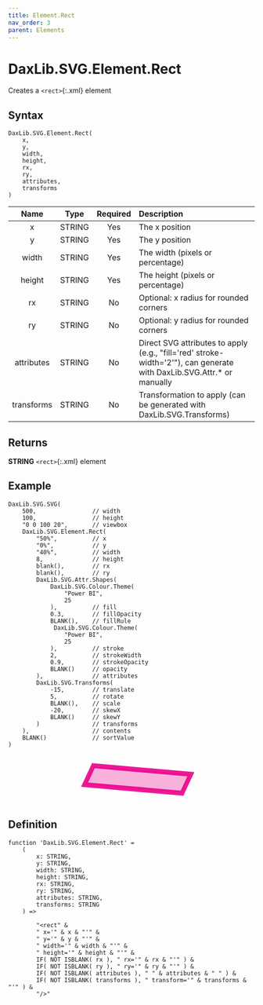 ```yaml
---
title: Element.Rect
nav_order: 3
parent: Elements
---
```


# DaxLib.SVG.Element.Rect

Creates a `<rect>`{:.xml} element

## Syntax

```dax
DaxLib.SVG.Element.Rect(
	x, 
	y, 
	width, 
	height, 
	rx, 
	ry, 
	attributes, 
	transforms
)
```

| Name       | Type   | Required | Description                                                               |
|:----------:|:------:|:--------:|:-------------------------------------------------------------------------|
| x          | STRING | Yes      | The x position                                                           |
| y          | STRING | Yes      | The y position                                                           |
| width      | STRING | Yes      | The width (pixels or percentage)                                         |
| height     | STRING | Yes      | The height (pixels or percentage)                                        |
| rx         | STRING | No       | Optional: x radius for rounded corners                                   |
| ry         | STRING | No       | Optional: y radius for rounded corners                                   |
| attributes | STRING | No       | Direct SVG attributes to apply (e.g., "fill='red' stroke-width='2'"), can generate with DaxLib.SVG.Attr.* or manually |
| transforms | STRING | No       | Transformation to apply (can be generated with DaxLib.SVG.Transforms)   |

## Returns

**STRING** `<rect>`{:.xml} element

## Example

```dax
DaxLib.SVG.SVG( 
    500,                // width
    100,                // height
    "0 0 100 20",       // viewbox
    DaxLib.SVG.Element.Rect(
        "50%",          // x
        "0%",           // y
        "40%",          // width
        8,              // height
        blank(),        // rx
        blank(),        // ry
        DaxLib.SVG.Attr.Shapes(
            DaxLib.SVG.Colour.Theme(
                "Power BI",
                25
            ),          // fill
            0.3,        // fillOpacity
            BLANK(),    // fillRule
             DaxLib.SVG.Colour.Theme(
                "Power BI",
                25
            ),          // stroke
            2,          // strokeWidth
            0.9,        // strokeOpacity
            BLANK()     // opacity
        ),              // attributes
        DaxLib.SVG.Transforms(
            -15,        // translate
            5,          // rotate
            BLANK(),    // scale
            -20,        // skewX
            BLANK()     // skewY
        )               // transforms
    ),                  // contents
    BLANK()             // sortValue
)
```

<svg width='500' height='100' viewbox= '0 0 100 20' xmlns='http://www.w3.org/2000/svg'><rect x='50%' y='0%' width='40%' height='8' fill='#EC008C' fill-opacity='0.3' stroke='#EC008C' stroke-width='2' stroke-opacity='0.9'   transform='translate(-15) rotate(5) skewX(-20) '/></svg>

## Definition

```dax
function 'DaxLib.SVG.Element.Rect' =
    (
        x: STRING,
        y: STRING,
        width: STRING,
        height: STRING,
        rx: STRING,
        ry: STRING,
        attributes: STRING,
        transforms: STRING
    ) =>

        "<rect" &
        " x='" & x & "'" &
        " y='" & y & "'" &
        " width='" & width & "'" &
        " height='" & height & "'" &
        IF( NOT ISBLANK( rx ), " rx='" & rx & "'" ) &
        IF( NOT ISBLANK( ry ), " ry='" & ry & "'" ) &
        IF( NOT ISBLANK( attributes ), " " & attributes & " " ) &
        IF( NOT ISBLANK( transforms ), " transform='" & transforms & "'" ) & 
        "/>"
```